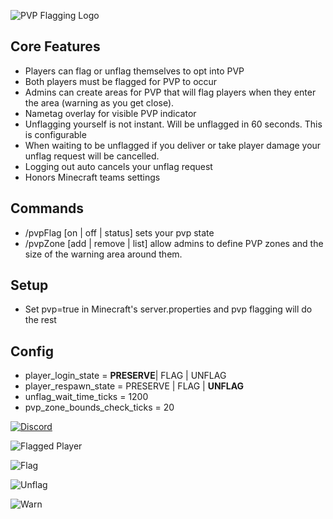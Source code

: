 ![PVP Flagging Logo](https://media.forgecdn.net/attachments/797/780/pvp_flagging_logo.png "PVP Flagging")

## Core Features
- Players can flag or unflag themselves to opt into PVP
- Both players must be flagged for PVP to occur
- Admins can create areas for PVP that will flag players when they enter the area (warning as you get close).
- Nametag overlay for visible PVP indicator
- Unflagging yourself is not instant.  Will be unflagged in 60 seconds. This is configurable
- When waiting to be unflagged if you deliver or take player damage your unflag request will be cancelled.
- Logging out auto cancels your unflag request
- Honors Minecraft teams settings
 
## Commands
- /pvpFlag [on | off | status] sets your pvp state
- /pvpZone [add | remove | list] allow admins to define PVP zones and the size of the warning area around them.
 
## Setup
- Set pvp=true in Minecraft's server.properties and pvp flagging will do the rest

## Config
- player_login_state = **PRESERVE**| FLAG | UNFLAG
- player_respawn_state = PRESERVE | FLAG | **UNFLAG**
- unflag_wait_time_ticks = 1200
- pvp_zone_bounds_check_ticks = 20



[![Discord](https://img.shields.io/discord/1104430139275743293.svg?label=&amp;logo=discord&amp;logoColor=ffffff&amp;color=7389D8&amp;labelColor=6A7EC2&amp;style=for-the-badge)](https://discord.gg/aCvNWqz5)

![Flagged Player](https://media.forgecdn.net/attachments/797/812/pvp_flagging_image_1.png "Nametag")

![Flag](https://media.forgecdn.net/attachments/797/813/pvp_flagging_image_2.png "Flag")

![Unflag](https://media.forgecdn.net/attachments/797/814/pvp_flagging_image_3.png "Unflag")

![Warn](https://media.forgecdn.net/attachments/797/815/pvp_flagging_image_4.png "Warn")
